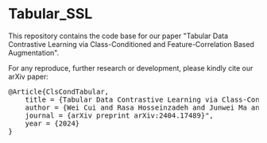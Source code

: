 # Tabular_SSL

This repository contains the code base for our paper "Tabular Data Contrastive Learning via Class-Conditioned and Feature-Correlation Based Augmentation".

For any reproduce, further research or development, please kindly cite our arXiv paper:
<pre>
@Article{ClsCondTabular, 
    title = {Tabular Data Contrastive Learning via Class-Conditioned and Feature-Correlation Based Augmentation}, 
    author = {Wei Cui and Rasa Hosseinzadeh and Junwei Ma and Tongzi Wu and Yi Sui and Keyvan Golestan}, 
    journal = {arXiv preprint arXiv:2404.17489}", 
    year = {2024}
}
</pre>
